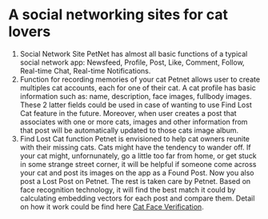 # A social networking sites for cat lovers
1. Social Network Site
   PetNet has almost all basic functions of a typical social network app: Newsfeed, Profile, Post, Like, Comment, Follow,  Real-time Chat, Real-time Notifications.
2. Function for recording memories of your cat
   Petnet allows user to create multiples cat accounts, each for one of their cat. A cat profile has basic information such as: name, description, face images, fullbody images. These 2 latter fields could be used in case of wanting to use Find Lost Cat feature in the future.
   Moreover, when user creates a post that associates with one or more cats, images and other information from that post will be automatically updated to those cats image album.
3. Find Lost Cat function
Petnet is envisioned to help cat owners reunite with their missing cats. Cats might have the tendency to wander off. If your cat might, unfornunately, go a little too far from home, or get stuck in some strange street corner, it will be helpful if someone come
   across your cat and post its images on the app as a Found Post. Now you also post a Lost Post on Petnet. The rest is taken care by Petnet. Based on face recognition technology, it will find the best match it could by calculating embedding vectors for
   each post and compare them. Detail on how it work could be find here <a href="https://github.com/FreyMiggen/PROJECT_CAT_FACE_RECOGNITION">Cat Face Verification</a>.
